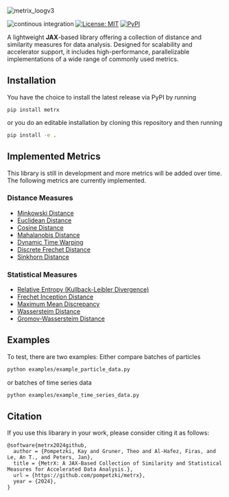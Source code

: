 ![metrix_loogv3](https://github.com/user-attachments/assets/51f66576-866f-4a89-a17b-8154bc7a8381)

![continous integration](https://github.com/pompetzki/metrx/actions/workflows/continuous_integration.yml/badge.svg?branch=main)
[![License: MIT](https://img.shields.io/badge/License-MIT-yellow.svg)](https://opensource.org/licenses/MIT)
[![PyPI](https://img.shields.io/pypi/v/metrx)](https://pypi.org/project/metrx/)



A lightweight **JAX**-based library offering a collection of distance and similarity measures for data analysis. Designed for
scalability and accelerator support, it includes high-performance, parallelizable implementations of a wide range of commonly
used metrics.

## Installation 
You have the choice to install the latest release via PyPI by running
```
pip install metrx
```
or you do an editable installation by cloning this repository and then running

```bash
pip install -e .
```

## Implemented Metrics
This library is still in development and more metrics will be added over time.
The following metrics are currently implemented.
### Distance Measures
- [Minkowski Distance](https://github.com/pompetzki/metrx/blob/main/metrx/distance_measures.py#L171)
- [Euclidean Distance](https://github.com/pompetzki/metrx/blob/main/metrx/distance_measures.py#L277)
- [Cosine Distance](https://github.com/pompetzki/metrx/blob/main/metrx/distance_measures.py#L438)
- [Mahalanobis Distance](https://github.com/pompetzki/metrx/blob/main/metrx/distance_measures.py#L490)
- [Dynamic Time Warping](https://github.com/pompetzki/metrx/blob/main/metrx/distance_measures.py#L754)
- [Discrete Frechet Distance](https://github.com/pompetzki/metrx/blob/main/metrx/distance_measures.py#L897)
- [Sinkhorn Distance](https://github.com/pompetzki/metrx/blob/main/metrx/distance_measures.py#L1136)

### Statistical Measures
- [Relative Entropy (Kullback-Leibler Divergence)](https://github.com/pompetzki/metrx/blob/main/metrx/statistical_measures.py#L174)
- [Frechet Inception Distance](https://github.com/pompetzki/metrx/blob/main/metrx/statistical_measures.py#L295)
- [Maximum Mean Discrepancy](https://github.com/pompetzki/metrx/blob/main/metrx/statistical_measures.py#L425)
- [Wassersteim Distance](https://github.com/pompetzki/metrx/blob/main/metrx/statistical_measures.py#L605)
- [Gromov-Wassersteim Distance](https://github.com/pompetzki/metrx/blob/main/metrx/statistical_measures.py#L690)


## Examples
To test, there are two examples:
Either compare batches of particles
```bash
python examples/example_particle_data.py
```
or batches of time series data
```bash
python examples/example_time_series_data.py
```
    
## Citation
If you use this libarary in your work, please consider citing it as follows:
```
@software{metrx2024github,
  author = {Pompetzki, Kay and Gruner, Theo and Al-Hafez, Firas, and Le, An T., and Peters, Jan},
  title = {MetrX: A JAX-Based Collection of Similarity and Statistical Measures for Accelerated Data Analysis.},
  url = {https://github.com/pompetzki/metrx},
  year = {2024},
}
```
